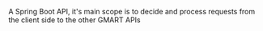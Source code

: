 A Spring Boot API, it's main scope is to decide and process requests from the client side to the other GMART APIs 

